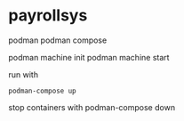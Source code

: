 # payrollsys

podman
podman compose

podman machine init
podman machine start

run with
```
podman-compose up
```

stop containers with
podman-compose down
